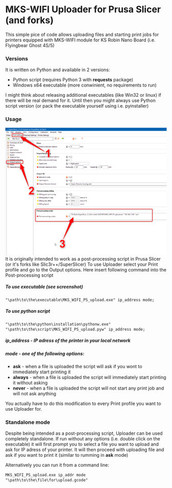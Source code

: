 # MKS-WIFI Uploader for Prusa Slicer (and forks)

This simple pice of code allows uploading files and starting print jobs for printers equipped with MKS-WIFI module for KS Robin Nano Board (i.e. Flyingbear Ghost 4S/5)

### Versions
It is written on Python and available in 2 versions:
+ Python script (requires Python 3 with **requests** package)
+ Windows x64 executable (more conwinient, no requirements to run)

I might think about releasing additional executables (like Win32 or linux) if there will be real demand for it. Until then you might always use Python script version (or pack the executable yourself using i.e. pyinstaller)

### Usage
![PS postprocessing script](PS_screenshot.png)
It is originally intended to work as a post-processing script in Prusa Slicer (or it's forks like Slic3r++/SuperSlicer)
To use Uploader select your Print profile and go to the Output options. Here insert following command into the Post-processing script
##### To use executable (see screenshot)
```
"\path\to\the\executable\MKS_WIFI_PS_upload.exe" ip_address mode;
```

##### To use python script
```
"\path\to\the\python\installation\pythonw.exe" "\path\to\the\script\MKS_WIFI_PS_upload.pyw" ip_address mode;
```

##### ip_address - IP adress of the printer in your local network
##### mode - one of the following options:
+ **ask** - when a file is uploaded the script will ask if you wont to immediately start printing it
+ **always** - when a file is uploaded the script will immediately start printing it without asking
+ **never** - when a file is uploaded the script will not start any print job and will not ask anything

You actually have to do this modification to every Print profile you want to use Uploader for.

### Standalone mode
Despite being intended as a post-processing script, Uploader can be used completely standalone.
If run without any options (i.e. double click on the executable) it will first prompt you to select a file you want to upload and ask for IP adress of your printer. It will then proceed with uploading file and ask if you want to print it (similar to rumming in **ask** mode)

Alternatively you can run it from a command line:
```
MKS_WIFI_PS_upload.exe ip_addr mode "\path\to\the\file\for\upload.gcode"
```
